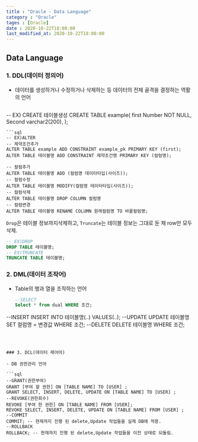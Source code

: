 ```yaml
---
title : "Oracle - Data Language"
category : "Oracle"
tages : [Oracle]
date : 2020-10-22T18:00:00
last_modified_at: 2020-10-22T18:00:00
---
```




## Data Language

### 1. DDL(데이터 정의어)

- 데이터를 생성하거나 수정하거나 삭제하는 등  데이터의 전체 골격을 결정하는 역활의 언어

  ```sql
-- EX) CREATE 테이블생성
  CREATE TABLE example(
      first	Number			NOT NULL,
      Second	varchar2(200),
);
  ```
  ```sql
  -- EX)ALTER
  -- 제약조건추가
  ALTER TABLE example ADD CONSTRAINT example_pk PRIMARY KEY (first);
  ALTER TABLE 테이블명 ADD CONSTRAINT 제약조건명 PRIMARY KEY (컬럼명);
  
  -- 컬럼추가
  ALTER TABLE 테이블명 ADD (컬럼명 데이타타입(사이즈));
  -- 컬럼수정
  ALTER TABLE 테이블명 MODIFY(컬럼명 테이타타입(사이즈));
  -- 컬럼삭제
  ALTER TABLE 테이블명 DROP COLUMN 컬럼명
  -- 컬럼변경
  ALTER TABLE 테이블명 RENAME COLUMN 원래컬럼명 TO 바꿀컬럼명;
  ```
  `Drop`은 테이블 정보까지삭제하고, `Truncate`는 테이블 정보는 그대로 둔 채 row만 모두 삭제.
  
  ```sql
  -- EX)DROP
  DROP TABLE 테이블명;
  -- EX)TRUNCATE
  TRUNCATE TABLE 테이블명;
  ```
  
  

### 2. DML(데이터 조작어)

- Table의 행과 열을 조작하는 언어

  ```sql
  --SELECT
  Select * from dual WHERE 조건;
--INSERT
  INSERT INTO 테이블명(..) VALUES(..);
  --UPDATE
  UPDATE 테이블명 SET 컬럼명 = 변경값 WHERE 조건;
  --DELETE
  DELETE 테이블명 WHERE 조건;
  ```
  
  

### 3. DCL(데이터 제어어)

- DB 권한관리 언어

  ```sql
  --GRANT(권한부여)
  GRANT [부여 할 권한] ON [TABLE NAME] TO [USER] ;
GRANT SELECT, INSERT, DELETE, UPDATE ON [TABLE NAME] TO [USER] ;
  --REVOKE(권한회수)
  REVOKE [부여 한 권한] ON [TABLE NAME] FROM [USER];
  REVOKE SELECT, INSERT, DELETE, UPDATE ON [TABLE NAME] FROM [USER] ;
  --COMMIT 
  COMMIT; -- 현재까지 진행 된 delete,Update 작업들을 실제 DB에 적용.
  --ROLLBACK
  ROLLBACK; -- 현재까지 진행 된 delete,Update 작업들을 이전 상태로 되돌림.
  ```
